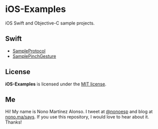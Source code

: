 # iOS-Examples
iOS Swift and Objective-C sample projects.

## Swift

* [SampleProtocol](https://github.com/nonoesp/iOS-Examples/tree/master/Swift/SamplePinchGesture)
* [SamplePinchGesture](https://github.com/nonoesp/iOS-Examples/tree/master/Swift/SampleProtocol)

## License

**iOS-Examples** is licensed under the [MIT license](http://opensource.org/licenses/MIT).

## Me

Hi! My name is Nono Martínez Alonso. I tweet at [@nonoesp](http://www.twitter.com/nonoesp) and blog at [nono.ma/says](http://nono.ma/says). If you use this repository, I would love to hear about it. Thanks!